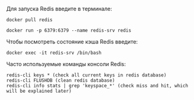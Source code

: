 Для запуска Redis введите в терминале:

````
docker pull redis

docker run -p 6379:6379 --name redis-srv redis
````
Чтобы посмотреть состояние кэша Redis  введите:
````
docker exec -it redis-srv /bin/bash
````
Часто используемые команды консоли Redis:
````
redis-cli keys * (check all current keys in redis database)
redis-cli FLUSHDB (clean redis database)
redis-cli info stats | grep 'keyspace_*' (check miss and hit, which will be explained later)
````